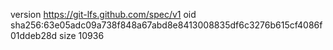 version https://git-lfs.github.com/spec/v1
oid sha256:63e05adc09a738f848a67abd8e8413008835df6c3276b615cf4086f01ddeb28d
size 10936
